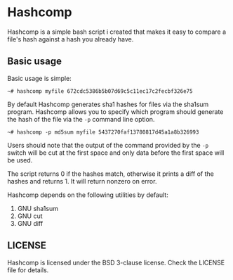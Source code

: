 # Hashcomp


Hashcomp is a simple bash script i created that makes it easy to compare a file's hash against a hash you already have.

## Basic usage

Basic usage is simple:

```
~# hashcomp myfile 672cdc5386b5b07d69c5c11ec17c2fecbf326e75
```

By default Hashcomp generates sha1 hashes for files via the sha1sum program.
Hashcomp allows you to specify which program should generate the hash of the file via the `-p` command line option.

```
~# hashcomp -p md5sum myfile 5437270faf13780817d45a1a8b326993
```

Users should note that the output of the command provided by the `-p` switch will be cut at the first space and only data before the first space will be used.

The script returns 0 if the hashes match, otherwise it prints a diff of the hashes and returns 1. It will return nonzero on error.

Hashcomp depends on the following utilities by default:

1. GNU sha1sum
2. GNU cut
3. GNU diff

## LICENSE
Hashcomp is licensed under the BSD 3-clause license. Check the LICENSE file for details.

